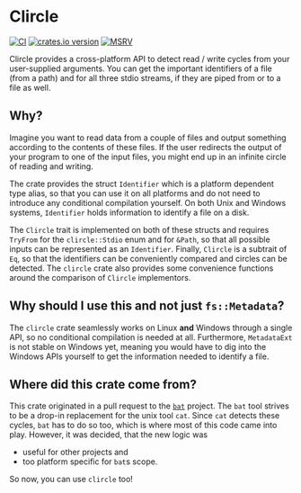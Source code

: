 # Clircle

[![CI](https://github.com/niklasmohrin/clircle/actions/workflows/ci.yml/badge.svg?branch=main&event=push)](https://github.com/niklasmohrin/clircle/actions/workflows/ci.yml)
[![crates.io version](https://img.shields.io/crates/v/clircle)](https://crates.io/crates/clircle)
[![MSRV](https://img.shields.io/badge/MSRV-1.51.0-blue)](https://blog.rust-lang.org/2021/03/25/Rust-1.51.0.html)

Clircle provides a cross-platform API to detect read / write cycles from your
user-supplied arguments. You can get the important identifiers of a file (from
a path) and for all three stdio streams, if they are piped from or to a file as
well.

## Why?

Imagine you want to read data from a couple of files and output something according to the
contents of these files. If the user redirects the output of your program to one of the
input files, you might end up in an infinite circle of reading and writing.

The crate provides the struct `Identifier` which is a platform dependent type alias, so that
you can use it on all platforms and do not need to introduce any conditional compilation
yourself.
On both Unix and Windows systems, `Identifier` holds information to identify a file on a disk.

The `Clircle` trait is implemented on both of these structs and requires `TryFrom` for the
`clircle::Stdio` enum and for `&Path`, so that all possible inputs can be represented as an
`Identifier`.
Finally, `Clircle` is a subtrait of `Eq`, so that the identifiers can be conveniently compared
and circles can be detected.
The `clircle` crate also provides some convenience functions around the comparison of `Clircle`
implementors.

## Why should I use this and not just `fs::Metadata`?

The `clircle` crate seamlessly works on Linux **and** Windows through
a single API, so no conditional compilation is needed at all.
Furthermore, `MetadataExt` is not stable on Windows yet, meaning you
would have to dig into the Windows APIs yourself to get the information
needed to identify a file.

## Where did this crate come from?

This crate originated in a pull request to the [`bat`](github.com/sharkdp/bat) project.
The `bat` tool strives to be a drop-in replacement for the unix tool `cat`.
Since `cat` detects these cycles, `bat` has to do so too, which is where most
of this code came into play. However, it was decided, that the new logic was

- useful for other projects and
- too platform specific for `bat`s scope.

So now, you can use `clircle` too!
